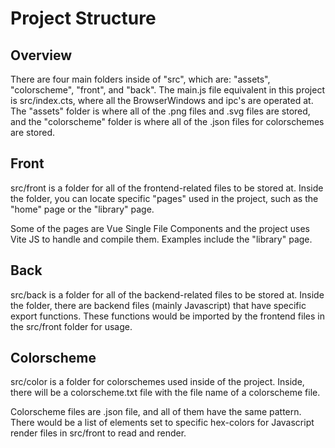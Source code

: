 # Project Structure

## Overview

There are four main folders inside of "src", which are: "assets", "colorscheme", "front", and "back". The main.js file equivalent in this project is src/index.cts, where all the BrowserWindows and ipc's are operated at. The "assets" folder is where all of the .png files and .svg files are stored, and the "colorscheme" folder is where all of the .json files for colorschemes are stored.

## Front

src/front is a folder for all of the frontend-related files to be stored at. Inside the folder, you can locate specific "pages" used in the project, such as the "home" page or the "library" page.

Some of the pages are Vue Single File Components and the project uses Vite JS to handle and compile them. Examples include the "library" page.

## Back

src/back is a folder for all of the backend-related files to be stored at. Inside the folder, there are backend files (mainly Javascript) that have specific export functions. These functions would be imported by the frontend files in the src/front folder for usage.

## Colorscheme

src/color is a folder for colorschemes used inside of the project. Inside, there will be a colorscheme.txt file with the file name of a colorscheme file.

Colorscheme files are .json file, and all of them have the same pattern. There would be a list of elements set to specific hex-colors for Javascript render files in src/front to read and render.